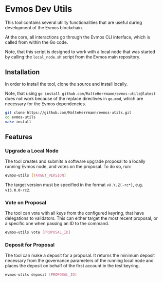 # Evmos Dev Utils

This tool contains several utility functionalities that are useful during
development of the Evmos blockchain. 

At the core, all interactions go through the Evmos CLI interface, which is
called from within the Go code.

Note, that this script is designed to work with a local node that was
started by calling the `local_node.sh` script from the Evmos main repository.

## Installation

In order to install the tool, clone the source and install locally.

Note, that using `go install github.com/MalteHerrmann/evmos-utils@latest`
does not work because of the replace directives in `go.mod`,
which are necessary for the Evmos dependencies.

```bash
git clone https://github.com/MalteHerrmann/evmos-utils.git
cd evmos-utils
make install
```

## Features

### Upgrade a Local Node

The tool creates and submits a software upgrade proposal to a locally running Evmos node,
and votes on the proposal. To do so, run:

```bash
evmos-utils [TARGET_VERSION]
```

The target version must be specified in the format `vX.Y.Z(-rc*)`, e.g. `v13.0.0-rc2`.

### Vote on Proposal

The tool can vote with all keys from the configured keyring, that have delegations
to validators. This can either target the most recent proposal, or a specific one when
passing an ID to the command.

```bash
evmos-utils vote [PROPOSAL_ID]
```

### Deposit for Proposal

The tool can make a deposit for a proposal.
It returns the minimum deposit necessary from the governance parameters of the running local node
and places the deposit on behalf of the first account in the test keyring.

```bash
evmos-utils deposit [PROPOSAL_ID]
```

